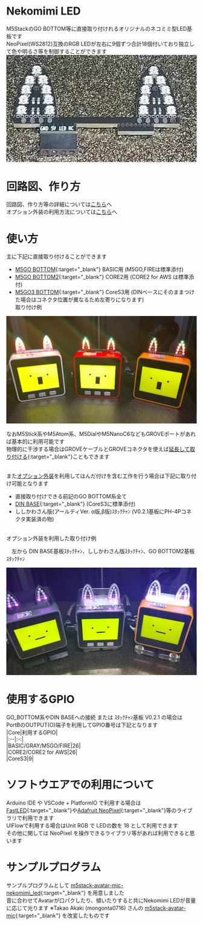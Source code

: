 # Nekomimi LED  
M5StackのGO BOTTOM等に直接取り付けれるオリジナルのネコミミ型LED基板です  
NeoPixel(WS2812)互換のRGB LEDが左右に9個ずつ合計18個付いており独立して色や明るさ等を制御することができます  
<img src="docs/images/NekomimiLED.png" width="600ps">

# 回路図、作り方
  回路図、作り方等の詳細については[こちら](schematics/docs/readme.md)へ  
  オプション外装の利用方法については[こちら](case/README.md)へ
  <br>


# 使い方
主に下記に直接取り付けることができます  
- [M5GO BOTTOM](https://docs.m5stack.com/ja/base/m5go_bottom){:target="_blank"} BASIC用 (M5GO,FIREは標準添付)   
- [M5GO BOTTOM2](https://docs.m5stack.com/ja/base/m5go_bottom2){:target="_blank"} CORE2用 (CORE2 for AWS は標準添付)
- [M5GO3 BOTTOM](https://docs.m5stack.com/ja/module/M5GO3%20Bottom){:target="_blank"} CoreS3用 (DINベースにそのままつけた場合はコネクタ位置が異なるため左寄りになります)  
取り付け例  
<img src="docs/images/useage.jpg" width="600px">

なおM5Stick系やM5Atom系、M5DialやM5NanoC6などもGROVEポートがあれば基本的に利用可能です  
物理的に干渉する場合はGROVEケーブルとGROVEコネクタを使えば[延長して取り付ける](docs/images/cable_connect.png){:target="_blank"}こともできます   
<br>  

また[オプション外装](case)を利用してはんだ付けを含む工作を行う場合は下記に取り付け可能となります
  - 直接取り付けできる前記のGO BOTTOM系全て
  - [DIN BASE](https://docs.m5stack.com/ja/base/DIN%20BASE){:target="_blank"} (CoreS3に標準添付)  
  - ししかわさん版(アールティVer. α版,β版)ｽﾀｯｸﾁｬﾝ (V0.2.1基板にPH-4Pコネクタ実装済の物)  

<br>
オプション外装を利用した取り付け例  

&emsp;左から DIN BASE基板ｽﾀｯｸﾁｬﾝ、ししかわさん版ｽﾀｯｸﾁｬﾝ、GO BOTTOM2基板ｽﾀｯｸﾁｬﾝ  

<img src="docs/images/useage_with_option.jpg" width="600px">  

# 使用するGPIO
GO_BOTTOM系やDIN BASEへの接続 または ｽﾀｯｸﾁｬﾝ基板 V0.2.1 の場合は  
PortBのOUTPUT(O)端子を利用してGPIO番号は下記となります  
|Core|利用するGPIO|  
|:--|:-:|  
|BASIC/GRAY/M5GO/FIRE|26|  
|CORE2/CORE2 for AWS|26|  
|CoreS3|9|  

# ソフトウエアでの利用について
Arduino IDE や VSCode + PlatformIO で利用する場合は
[FastLED](https://github.com/FastLED/FastLED){:target="_blank"}や[Adafruit NeoPixel](https://github.com/adafruit/Adafruit_NeoPixel){:target="_blank"}等のライブラリで利用できます  
UIFlowで利用する場合はUnit RGB で LEDの数を 18 として利用できます  
その他に関しては NeoPixel を操作できるライブラリ等があれば利用できると思います

# サンプルプログラム
サンプルプログラムとして [m5stack-avatar-mic-nekomimi_led](https://github.com/washishi/m5stack-avatar-mic-nekomimi_led){:target="_blank"} を用意しました  
音に合わせてAvatarが口パクしたり、傾いたりすると共にNekomimi LEDが音量に応じて光ります
※Takao Akaki (mongonta0716) さんの [m5stack-avatar-mic](https://github.com/mongonta0716/m5stack-avatar-mic){:target="_blank"} を改変したものです